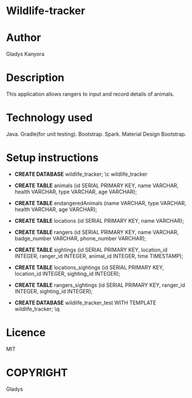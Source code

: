 # Wildlife-tracker
# Author
Gladys Kanyora

# Description

This application allows rangers to input and record details of animals.
# Technology used
Java.
Gradle(for unit testing).
Bootstrap.
Spark.
Material Design Bootstrap.
# Setup instructions
 - **CREATE DATABASE** wildlife_tracker;
\c wildlife_tracker

- **CREATE TABLE**  animals (id SERIAL PRIMARY KEY, name VARCHAR, health VARCHAR, type VARCHAR, age VARCHAR);
- **CREATE TABLE** endangeredAnimals (name VARCHAR, type VARCHAR, health VARCHAR, age VARCHAR);
 - **CREATE TABLE** locations (id SERIAL PRIMARY KEY, name VARCHAR);
- **CREATE TABLE** rangers (id SERIAL PRIMARY KEY, name VARCHAR, badge_number VARCHAR, phone_number VARCHAR);
- **CREATE TABLE** sightings (id SERIAL PRIMARY KEY, location_id INTEGER, ranger_id INTEGER, animal_id INTEGER, time TIMESTAMP);
- **CREATE TABLE** locations_sightings (id SERIAL PRIMARY KEY, location_id INTEGER, sighting_id INTEGER);
 - **CREATE TABLE** rangers_sightings (id SERIAL PRIMARY KEY, ranger_id INTEGER, sighting_id INTEGER);
 - **CREATE DATABASE** wildlife_tracker_test WITH TEMPLATE wildlife_tracker;
\q
# Licence
MIT
# COPYRIGHT
Gladys
